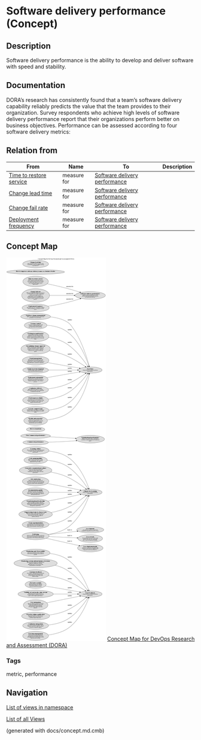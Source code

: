 # Software delivery performance (Concept)
## Description
Software delivery performance is the ability to develop and deliver software with speed and stability.

## Documentation
DORA’s research has consistently found that a team’s software delivery capability
reliably predicts the value that the team provides to their organization.
Survey respondents who achieve high levels of software delivery performance
report that their organizations perform better on business objectives.
Performance can be assessed according to four software delivery metrics:

## Relation from
| From | Name | To | Description |
|---|---|---|---|
| [Time to restore service](../../software-development/dora/time-to-restore-service.md) | measure for | [Software delivery performance](../../software-development/dora/software-delivery-performance.md) |  |
| [Change lead time](../../software-development/dora/change-lead-time.md) | measure for | [Software delivery performance](../../software-development/dora/software-delivery-performance.md) |  |
| [Change fail rate](../../software-development/dora/change-fail-rate.md) | measure for | [Software delivery performance](../../software-development/dora/software-delivery-performance.md) |  |
| [Deployment frequency](../../software-development/dora/deployment-frequency.md) | measure for | [Software delivery performance](../../software-development/dora/software-delivery-performance.md) |  |

## Concept Map
![Concept Map for DevOps Research and Assessment (DORA)](../../software-development/dora/concept-view.png)
[Concept Map for DevOps Research and Assessment (DORA)](../../software-development/dora/concept-view.md)

### Tags
metric, performance


## Navigation
[List of views in namespace](./views-in-namespace.md)

[List of all Views](../../views.md)

(generated with docs/concept.md.cmb)
